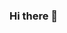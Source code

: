 ### Hi there 👋

<!--
**ColbyPrograms/ColbyPrograms** is a ✨ _special_ ✨ repository because its `README.md` (this file) appears on your GitHub profile.

Here are some ideas to get you started:

- 🔭 I’m currently working on my CS degree at Colorado State University, as well as side projects for my own personal use!
- 🌱 I’m currently learning Java mainly for school, as well as python and HTML in my free time. 
- 👯 I’m looking to collaborate on ...
- 🤔 I’m looking for help with ...
- 💬 Ask me about 
- 📫 How to reach me: Through email at colbyprograms@gmail.com
- 😄 Pronouns: He/Him
- ⚡ Fun fact: I went surfing in Chorpus Christi during a hurricane. 
-->
